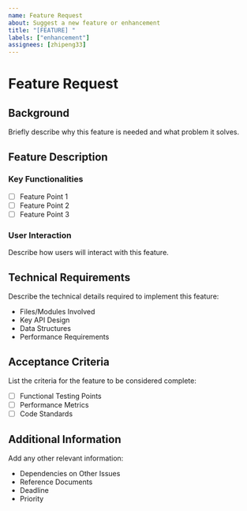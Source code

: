 ```yaml
---
name: Feature Request
about: Suggest a new feature or enhancement
title: "[FEATURE] "
labels: ["enhancement"]
assignees: [zhipeng33]
---
```


# Feature Request

## Background
Briefly describe why this feature is needed and what problem it solves.

## Feature Description
### Key Functionalities
- [ ] Feature Point 1
- [ ] Feature Point 2
- [ ] Feature Point 3

### User Interaction
Describe how users will interact with this feature.

## Technical Requirements
Describe the technical details required to implement this feature:
- Files/Modules Involved
- Key API Design
- Data Structures
- Performance Requirements

## Acceptance Criteria
List the criteria for the feature to be considered complete:
- [ ] Functional Testing Points
- [ ] Performance Metrics
- [ ] Code Standards

## Additional Information
Add any other relevant information:
- Dependencies on Other Issues
- Reference Documents
- Deadline
- Priority
